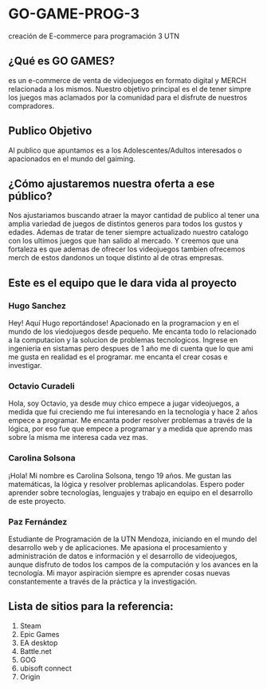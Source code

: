 # GO-GAME-PROG-3
creación de E-commerce para programación 3 UTN
## ¿Qué es GO GAMES?

es un e-commerce de venta de videojuegos en formato digital y MERCH relacionada a los mismos. Nuestro objetivo principal es el de tener simpre los juegos mas aclamados por la comunidad para el disfrute de nuestros compradores.

## Publico Objetivo

Al publico que apuntamos es a los Adolescentes/Adultos interesados o apacionados en el mundo del gaiming.

## ¿Cómo ajustaremos nuestra oferta a ese público? 
Nos ajustariamos buscando atraer la mayor cantidad de publico al tener una amplia variedad de juegos de distintos generos para todos los gustos y edades. Ademas de tratar de tener siempre actualizado nuestro catalogo con los ultimos juegos que han salido al mercado. Y creemos que una fortaleza es que ademas de ofrecer los videojuegos tambien ofrecemos merch de estos dandonos un toque distinto al de otras empresas.

## Este es el equipo que le dara vida al proyecto

### **Hugo Sanchez**

Hey! Aquí Hugo reportándose! Apacionado en la programacion y en el mundo de los viedojuegos desde pequeño. Me encanta todo lo relacionado a la computacion y la solucion de problemas tecnologicos. Ingrese en ingenieria en sistamas pero despues de 1 año me di cuenta que lo que ami me gusta en realidad es el programar. me encanta el crear cosas e investigar.  

### **Octavio Curadeli**

Hola, soy Octavio, ya desde muy chico empece a jugar videojuegos, a medida que fui creciendo me fui interesando en la tecnologia y hace 2 años empece a programar. Me encanta poder resolver problemas a través de la lógica, por eso fue que empece a programar y a medida que aprendo mas sobre la misma me interesa cada vez mas.

### **Carolina Solsona**

¡Hola! Mi nombre es Carolina Solsona, tengo 19 años. Me gustan las matemáticas, la lógica y resolver problemas aplicandolas. Espero poder aprender sobre tecnologías, lenguajes y trabajo en equipo en el desarrollo de este proyecto.

### **Paz Fernández**

Estudiante de Programación de la UTN Mendoza, iniciando en el mundo del desarrollo web y de aplicaciones. Me apasiona el procesamiento y administración de datos e información y el desarrollo de videojuegos, aunque disfruto de todos los campos de la computación y los avances en la tecnología.
Mi mayor aspiración siempre es aprender cosas nuevas constantemente a través de la práctica y la investigación.

## Lista de sitios para la referencia:
1. Steam
2. Epic Games
3. EA desktop
4. Battle.net
5. GOG
6. ubisoft connect
7. Origin
